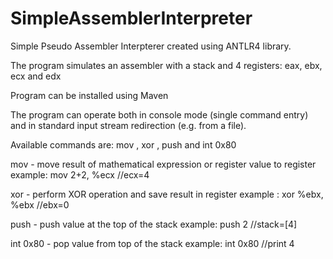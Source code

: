 # SimpleAssemblerInterpreter
Simple Pseudo Assembler Interpterer created using ANTLR4 library.

The program simulates an assembler with a stack and 4 registers: eax, ebx, ecx and edx

Program can be installed using Maven

The program can operate both in console mode (single command entry) and in standard input stream redirection (e.g. from a file).

Available commands are: mov , xor , push and int 0x80

mov - move result of mathematical expression or register value to register
example: mov 2+2, %ecx      //ecx=4

xor - perform XOR operation and save result in register
example : xor %ebx, %ebx      //ebx=0

push - push value at the top of the stack
example: push 2     //stack=[4]

int 0x80 - pop value from top of the stack
example: int 0x80     //print 4


